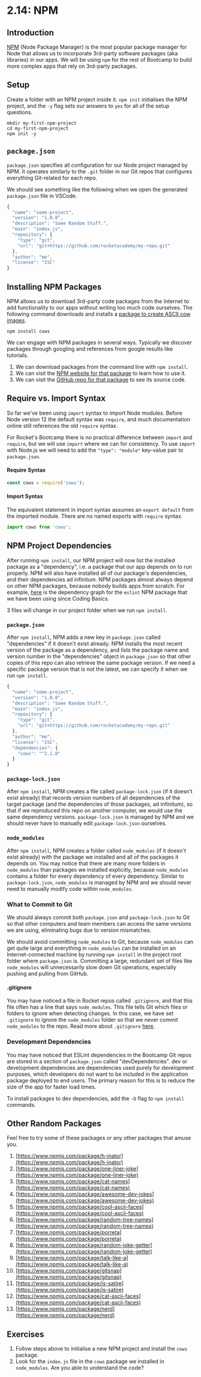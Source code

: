 # 2.14: NPM

## Introduction

[NPM](https://www.npmjs.com/) \(Node Package Manager\) is the most popular package manager for Node that allows us to incorporate 3rd-party software packages \(aka libraries\) in our apps. We will be using `npm` for the rest of Bootcamp to build more complex apps that rely on 3rd-party packages.

## Setup

Create a folder with an NPM project inside it. `npm init` initialises the NPM project, and the `-y` flag sets our answers to `yes` for all of the setup questions.

```text
mkdir my-first-npm-project
cd my-first-npm-project
npm init -y
```

## `package.json`

`package.json` specifies all configuration for our Node project managed by NPM. It operates similarly to the `.git` folder in our Git repos that configures everything Git-related for each repo.

We should see something like the following when we open the generated `package.json` file in VSCode.

```javascript
{
  "name": "some-project",
  "version": "1.0.0",
  "description": "Some Random Stuff.",
  "main": "index.js",
  "repository": {
    "type": "git",
    "url": "git+https://github.com/rocketacademy/my-repo.git"
  },
  "author": "me",
  "license": "ISC"
}
```

## Installing NPM Packages

NPM allows us to download 3rd-party code packages from the Internet to add functionality to our apps without writing too much code ourselves. The following command downloads and installs a [package to create ASCII cow images](https://www.npmjs.com/package/cows).

```text
npm install cows
```

We can engage with NPM packages in several ways. Typically we discover packages through googling and references from google results like tutorials.

1. We can download packages from the command line with `npm install`.
2. We can visit the [NPM website for that package](https://www.npmjs.com/package/cows) to learn how to use it.
3. We can visit the [GitHub repo for that package](https://github.com/sindresorhus/cows) to see its source code.

## Require vs. Import Syntax

So far we've been using `import` syntax to import Node modules. Before Node version 12 the default syntax was `require`, and much documentation online still references the old `require` syntax.

For Rocket's Bootcamp there is no practical difference between `import` and `require`, but we will use `import` where we can for consistency. To use `import` with Node.js we will need to add the `"type": "module"` key-value pair to `package.json`.

#### Require Syntax

```javascript
const cows = require('cows');
```

#### Import Syntax

The equivalent statement in import syntax assumes an `export default` from the imported module. There are no named exports with `require` syntax.

```javascript
import cows from 'cows';
```

## NPM Project Dependencies

After running `npm install`, our NPM project will now list the installed package as a "dependency", i.e. a package that our app depends on to run properly. NPM will also have installed all of our package's dependencies, and their dependencies ad infinitum. NPM packages almost always depend on other NPM packages, because nobody builds apps from scratch. For example, [here](https://npmgraph.js.org/?q=eslint) is the dependency graph for the `eslint` NPM package that we have been using since Coding Basics.

3 files will change in our project folder when we run `npm install`.

### `package.json`

After `npm install`, NPM adds a new key in `package.json` called "dependencies" if it doesn't exist already. NPM installs the most recent version of the package as a dependency, and lists the package name and version number in the "dependencies" object in `package.json` so that other copies of this repo can also retrieve the same package version. If we need a specific package version that is not the latest, we can specify it when we run `npm install`.

```javascript
{
  "name": "some-project",
  "version": "1.0.0",
  "description": "Some Random Stuff.",
  "main": "index.js",
  "repository": {
    "type": "git",
    "url": "git+https://github.com/rocketacademy/my-repo.git"
  },
  "author": "me",
  "license": "ISC",
  "dependencies": {
    "cows": "^2.1.0"
  }
}
```

### `package-lock.json`

After `npm install`, NPM creates a file called `package-lock.json` \(if it doesn't exist already\) that records version numbers of all dependencies of the target package \(and the dependencies of those packages, ad infinitum\), so that if we reproduced this repo on another computer, we would use the same dependency versions. `package-lock.json` is managed by NPM and we should never have to manually edit `package-lock.json` ourselves.

### `node_modules`

After `npm install`, NPM creates a folder called `node_modules` \(if it doesn't exist already\) with the package we installed and all of the packages it depends on. You may notice that there are many more folders in `node_modules` than packages we installed explicitly, because `node_modules` contains a folder for every dependency of every dependency. Similar to `package-lock.json`, `node_modules` is managed by NPM and we should never need to manually modify code within `node_modules`.

### What to Commit to Git

We should always commit both `package.json` and `package-lock.json` to Git so that other computers and team members can access the same versions we are using, eliminating bugs due to version mismatches.

We should avoid committing `node_modules` to Git, because `node_modules` can get quite large and everything in `node_modules` can be installed on an Internet-connected machine by running `npm install` in the project root folder where `package.json` is. Committing a large, redundant set of files like `node_modules` will unnecessarily slow down Git operations, especially pushing and pulling from GitHub.

#### .gitignore

You may have noticed a file in Rocket repos called `.gitignore`, and that this file often has a line that says `node_modules`. This file tells Git which files or folders to ignore when detecting changes. In this case, we have set `.gitignore` to ignore the `node_modules` folder so that we never commit `node_modules` to the repo. Read more about `.gitignore` [here](https://git-scm.com/docs/gitignore).

### Development Dependencies

You may have noticed that ESLint dependencies in the Bootcamp Git repos are stored in a section of `package.json` called "devDependencies". dev or development dependencies are dependencies used purely for development purposes, which developers do not want to be included in the application package deployed to end users. The primary reason for this is to reduce the size of the app for faster load times.

To install packages to dev dependencies, add the `-D` flag to `npm install` commands.

## Other Random Packages

Feel free to try some of these packages or any other packages that amuse you.

1. [https://www.npmjs.com/package/h-inator](https://www.npmjs.com/package/h-inator)
2. [https://www.npmjs.com/package/one-liner-joke](https://www.npmjs.com/package/one-liner-joke)
3. [https://www.npmjs.com/package/cat-names](https://www.npmjs.com/package/cat-names)
4. [https://www.npmjs.com/package/awesome-dev-jokes](https://www.npmjs.com/package/awesome-dev-jokes)
5. [https://www.npmjs.com/package/cool-ascii-faces](https://www.npmjs.com/package/cool-ascii-faces)
6. [https://www.npmjs.com/package/random-tree-names](https://www.npmjs.com/package/random-tree-names)
7. [https://www.npmjs.com/package/porreta](https://www.npmjs.com/package/porreta)
8. [https://www.npmjs.com/package/random-joke-getter](https://www.npmjs.com/package/random-joke-getter)
9. [https://www.npmjs.com/package/talk-like-a](https://www.npmjs.com/package/talk-like-a)
10. [https://www.npmjs.com/package/gitsnap](https://www.npmjs.com/package/gitsnap)
11. [https://www.npmjs.com/package/is-satire](https://www.npmjs.com/package/is-satire)
12. [https://www.npmjs.com/package/cat-ascii-faces](https://www.npmjs.com/package/cat-ascii-faces)
13. [https://www.npmjs.com/package/nerd](https://www.npmjs.com/package/nerd)

## Exercises

1. Follow steps above to initialise a new NPM project and install the `cows` package.
2. Look for the `index.js` file in the `cows` package we installed in `node_modules`. Are you able to understand the code?
